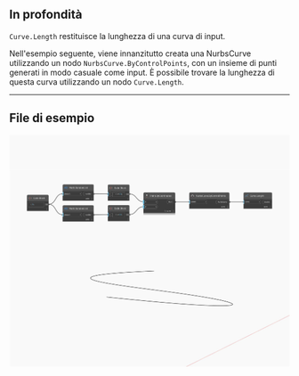 ## In profondità
`Curve.Length` restituisce la lunghezza di una curva di input.

Nell'esempio seguente, viene innanzitutto creata una NurbsCurve utilizzando un nodo `NurbsCurve.ByControlPoints`, con un insieme di punti generati in modo casuale come input. È possibile trovare la lunghezza di questa curva utilizzando un nodo `Curve.Length`.

___
## File di esempio

![Length](./Autodesk.DesignScript.Geometry.Curve.Length_img.jpg)

